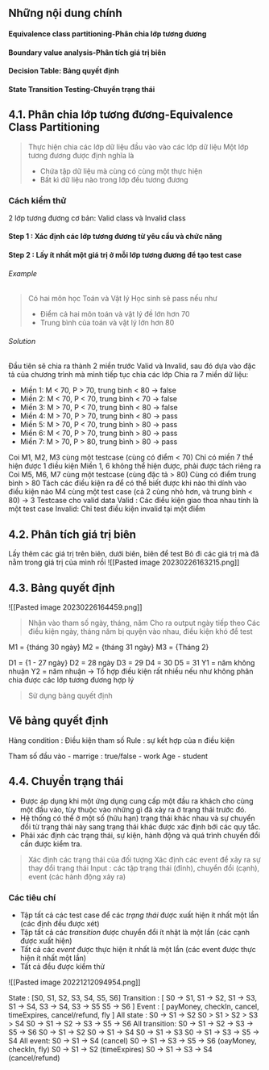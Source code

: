 ## Những nội dung chính
#### Equivalence class partitioning-Phân chia lớp tương đương
#### Boundary value analysis-Phân tích giá trị biên
#### Decision Table: Bảng quyết định
#### State Transition Testing-Chuyển trạng thái

## 4.1. Phân chia lớp tương đương-Equivalence Class Partitioning
> Thực hiện chia các lớp dữ liệu đầu vào vào các lớp dữ liệu
> Một lớp tương đương được định nghĩa là
> 	- Chứa tập dữ liệu mà cùng có cùng một thực hiện
> 	- Bất kì dữ liệu nào trong lớp đều tương đương
### Cách kiểm thử
2 lớp tương đương cơ bản: Valid class và Invalid class
#### Step 1 : Xác định các lớp tương đương từ yêu cầu và chức năng
#### Step 2 : Lấy ít nhất một giá trị ở mỗi lớp tương đương để tạo test case
###### Example
> Có hai môn học Toán và Vật lý
> Học sinh sẽ pass nếu như
> - Điểm cả hai môn toán và vật lý đề lớn hơn 70
> - Trung bình của toán và vật lý lớn hơn 80
###### Solution
Đầu tiên sẽ chia ra thành 2 miền trước Valid và Invalid, sau đó dựa vào đặc tả của chương trình mà mình tiếp tục chia các lớp
Chia ra 7 miền dữ liệu:
- Miền 1: M < 70, P > 70, trung bình < 80 -> false
- Miền 2: M < 70, P < 70, trung bình < 70 -> false
- Miền 3: M > 70, P < 70, trung bình < 80 -> false
- Miền 4: M > 70, P > 70, trung bình < 80 -> pass
- Miền 5: M > 70, P < 70, trung bình > 80 -> pass
- Miền 6: M < 70, P > 70, trung bình > 80 -> pass
- Miền 7: M > 70, P > 80, trung bình > 80 -> pass

Coi M1, M2, M3 cùng một testcase (cùng có điểm < 70)
	Chỉ có miền 7 thể hiện được 1 điều kiện
	Miền 1, 6 không thể hiện được, phải được tách riêng ra
Coi M5, M6, M7 cùng một testcase (cùng đặc tả > 80)
	Cùng có điểm trung bình > 80
	Tách các điều kiện ra để có thể biết được khi nào thì dính vào điều kiện nào
M4 cùng một test case (cả 2 cùng nhỏ hơn, và trung bình < 80)
-> 3 Testcase cho valid data
Valid : Các điều kiện giao thoa nhau tính là một test case
Invalid: Chỉ test điều kiện invalid tại một điểm

## 4.2. Phân tích giá trị biên

Lấy thêm các giá trị trên biên, dưới biên, biên để test
Bỏ đi các giá trị mà đã nằm trong giá trị của mình rồi
![[Pasted image 20230226163215.png]]

## 4.3. Bảng quyết định
![[Pasted image 20230226164459.png]]
>Nhận vào tham số ngày, tháng, năm
>Cho ra output ngày tiếp theo
>Các điều kiện ngày, tháng năm bị quyện vào nhau, điều kiện khó để test

M1 = {tháng 30 ngày}
M2 = {tháng 31 ngày}
M3 = {Tháng 2}

D1 = {1 - 27 ngày}
D2 = 28 ngày
D3 = 29
D4 = 30
D5 = 31
Y1 = năm không nhuận
Y2 = năm nhuận
-> Tổ hợp điều kiện rất nhiều nếu như không phân chia được các lớp tương đương hợp lý
> Sử dụng bảng quyết định
## Vẽ bảng quyết định
Hàng condition : Điều kiện tham số
Rule : sự kết hợp của n điều kiện

Tham số đầu vào
	- marrige : true/false
	- work Age
	- student

## 4.4. Chuyển trạng thái
- Được áp dụng khi một ứng dụng cung cấp một đầu ra khách cho cùng một đầu vào, tùy thuộc vào những gì đã xảy ra ở trạng thái trước đó.
- Hệ thống có thể ở một số (hữu hạn) trạng thái khác nhau và sự chuyển đổi từ trạng thái này sang trạng thái khác được xác định bới các quy tắc.
- Phải xác định các trạng thái, sự kiện, hành động và quá trình chuyển đổi cần được kiểm tra.

> Xác định các trạng thái của đối tượng
> Xác định các event để xảy ra sự thay đổi trạng thái
> Input : các tập trạng thái (đỉnh), chuyển đổi (cạnh), event (các hành động xảy ra)


### Các tiêu chí
- Tập tất cả các test case để các *trạng thái* được xuất hiện ít nhất một lần (các định đều được xét)
- Tập tất cả các *transition* được chuyển đổi ít nhật là một lần (các cạnh được xuất hiện)
- Tất cả các *event* được thực hiện ít nhất là một lần (các event được thực hiện ít nhất một lần)
- Tất cả đều được kiểm thử 

![[Pasted image 20221212094954.png]]

State : [S0, S1, S2, S3, S4, S5, S6]
Transition : [
	S0 -> S1,
	S1 -> S2, S1 -> S3, S1 -> S4,
	S3 -> S4, S3 -> S5
	S5 -> S6
]
Event : [
	payMoney,
	checkIn,
	cancel,
	timeExpires,
	cancel/refund,
	fly
]
All state : 
	S0 -> S1 -> S2
	S0 > S1 > S2 > S3 > S4
	S0 -> S1 -> S2 -> S3 -> S5 -> S6
All transition:
	S0 -> S1 -> S2 -> S3 -> S5 -> S6
	S0 -> S1 -> S2
	S0 -> S1 -> S4
	S0 -> S1 -> S3
	S0 -> S1 -> S3 -> S5 -> S4
All event:
	S0 -> S1 -> S4 (cancel)
	S0 -> S1 -> S3 -> S5 -> S6 (oayMoney, checkIn, fly)
	S0 -> S1 -> S2 (timeExpires)
	S0 -> S1 -> S3 -> S4 (cancel/refund)


